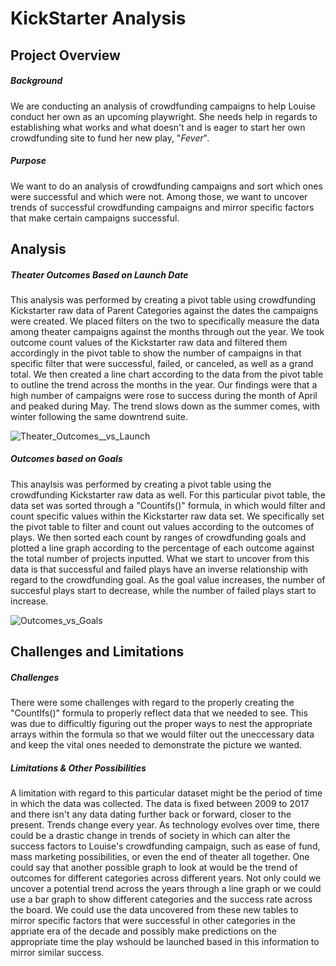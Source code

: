 # KickStarter Analysis
## Project Overview
##### Background
We are conducting an analysis of crowdfunding campaigns to help Louise conduct her own as an upcoming playwright. She needs help in regards to establishing what works and what doesn't and is eager to start her own crowdfunding site to fund her new play, "*Fever*". 

##### Purpose
We want to do an analysis of crowdfunding campaigns and sort which ones were successful and which were not. Among those, we want to uncover trends of successful crowdfunding campaigns and mirror specific factors that make certain campaigns successful.

## Analysis
##### Theater Outcomes Based on Launch Date
This analysis was performed by creating a pivot table using crowdfunding Kickstarter raw data of Parent Categories against the dates the campaigns were created. We placed filters on the two to specifically measure the data among theater campaigns against the months through out the year. We took outcome count values of the Kickstarter raw data and filtered them accordingly in the pivot table to show the number of campaigns in that specific filter that were successful, failed, or canceled, as well as a grand total. We then created a line chart according to the data from the pivot table to outline the trend across the months in the year. Our findings were that a high number of campaigns were rose to success during the month of April and peaked during May. The trend slows down as the summer comes, with winter following the same downtrend suite.

![Theater_Outcomes__vs_Launch](https://user-images.githubusercontent.com/107603065/174233184-0d58efa9-7fde-4909-bd7c-bfcb614d1365.png)

##### Outcomes based on Goals
This anaylsis was performed by creating a pivot table using the crowdfunding Kickstarter raw data as well. For this particular pivot table, the data set was sorted through a "Countifs()" formula, in which would filter and count specific values within the Kickstarter raw data set. We specifically set the pivot table to filter and count out values according to the outcomes of plays. We then sorted each count by ranges of crowdfunding goals and plotted a line graph according to the percentage of each outcome against the total number of projects inputted. What we start to uncover from this data is that successful and failed plays have an inverse relationship with regard to the crowdfunding goal. As the goal value increases, the number of succesful plays start to decrease, while the number of failed plays start to increase. 

![Outcomes_vs_Goals](https://user-images.githubusercontent.com/107603065/174234326-eaaa421c-a96f-4ce6-b309-165f4ad955be.png)

## Challenges and Limitations
##### Challenges
There were some challenges with regard to the properly creating the "CountIfs()" formula to properly reflect data that we needed to see. This was due to difficultly figuring out the proper ways to nest the appropriate arrays within the formula so that we would filter out the uneccessary data and keep the vital ones needed to demonstrate the picture we wanted. 

##### Limitations & Other Possibilities
A limitation with regard to this particular dataset might be the period of time in which the data was collected. The data is fixed between 2009 to 2017 and there isn't any data dating further back or forward, closer to the present. Trends change every year. As technology evolves over time, there could be a drastic change in trends of society in which can alter the success factors to Louise's crowdfunding campaign, such as ease of fund, mass marketing possibilities, or even the end of theater all together. One could say that another possible graph to look at would be the trend of outcomes for different categories across different years. Not only could we uncover a potential trend across the years through a line graph or we could use a bar graph to show different categories and the success rate across the board. We could use the data uncovered from these new tables to mirror specific factors that were successful in other categories in the appriate era of the decade and possibly make predictions on the appropriate time the play wshould be launched based in this information to mirror similar success. 

